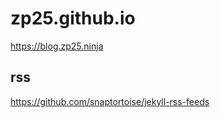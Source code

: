 zp25.github.io
==============

https://blog.zp25.ninja

rss
---
https://github.com/snaptortoise/jekyll-rss-feeds
